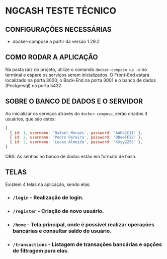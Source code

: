 # NGCASH TESTE TÉCNICO

## CONFIGURAÇÕES NECESSÁRIAS

- docker-compose a partir da versão 1.29.2

## COMO RODAR A APLICAÇÃO

Na pasta raiz do projeto, utilize o comando `docker-compose up -d` no terminal e espere os serviços serem inicializados. O Front-End estará localizado na porta 3000, o Back-End na porta 3001 e o banco de dados (Postgresql) na porta 5432.

## SOBRE O BANCO DE DADOS E O SERVIDOR

Ao inicializar os serviços através do `docker-compose`, serão criados 3 usuários, que são estes:

```JavaScript
[
  { id: 1, username: 'Rafael Moraes', password: 'AAbbCC11' },
  { id: 2, username: 'Pedro Pereira', password: 'DDeeFF22' },
  { id: 2, username: 'Lucas Almeida', password: 'XXyyZZ55' },
]
```

OBS: As senhas no banco de dados estão em formato de hash.

## TELAS

Existem 4 telas na aplicação, sendo elas:

- ### `/login` - Realização de login.
- ### `/register` - Criação de novo usuário.
- ### `/home` - Tela principal, onde é possível realizar operações bancárias e consultar saldo do usuário.
- ### `/transactions` - Listagem de transações bancárias e opções de filtragem para elas.

